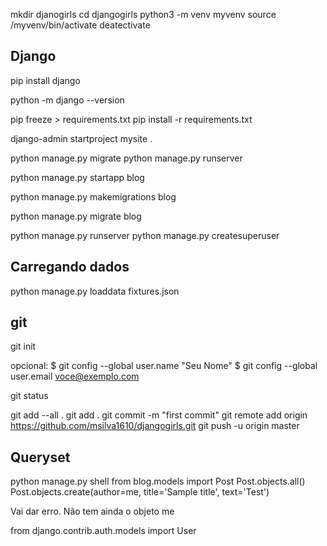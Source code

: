 mkdir djanogirls
cd djangogirls
python3 -m venv myvenv
source /myvenv/bin/activate
deatectivate

## Django

pip install django

python -m django --version

pip freeze > requirements.txt
pip install -r requirements.txt


django-admin startproject mysite .

python manage.py migrate
python manage.py runserver

python manage.py startapp blog


python manage.py makemigrations blog

python manage.py migrate blog

python manage.py runserver
python manage.py createsuperuser

## Carregando dados

python manage.py loaddata fixtures.json

## git

git init

opcional:
$ git config --global user.name "Seu Nome"
$ git config --global user.email voce@exemplo.com

git status

git add --all .
git add .
git commit -m "first commit"
git remote add origin https://github.com/msilva1610/djangogirls.git
git push -u origin master


## Queryset

python manage.py shell
from blog.models import Post
Post.objects.all()
Post.objects.create(author=me, title='Sample title', text='Test')

Vai dar erro. Não tem ainda o objeto me

from django.contrib.auth.models import User